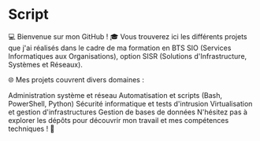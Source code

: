 # Script
💻 Bienvenue sur mon GitHub ! 🎓
Vous trouverez ici les différents projets que j'ai réalisés dans le cadre de ma formation en BTS SIO (Services Informatiques aux Organisations), option SISR (Solutions d'Infrastructure, Systèmes et Réseaux).

🌐 Mes projets couvrent divers domaines :

Administration système et réseau
Automatisation et scripts (Bash, PowerShell, Python)
Sécurité informatique et tests d'intrusion
Virtualisation et gestion d'infrastructures
Gestion de bases de données
N'hésitez pas à explorer les dépôts pour découvrir mon travail et mes compétences techniques ! 🚀
